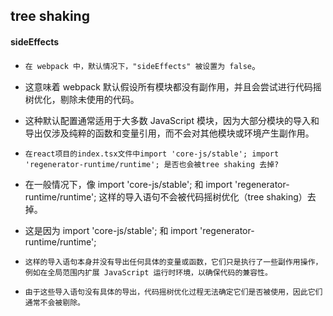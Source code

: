 ## tree shaking



#### sideEffects
* `在 webpack 中，默认情况下，"sideEffects" 被设置为 false`。
* 这意味着 webpack 默认假设所有模块都没有副作用，并且会尝试进行代码摇树优化，剔除未使用的代码。
* 这种默认配置通常适用于大多数 JavaScript 模块，因为大部分模块的导入和导出仅涉及纯粹的函数和变量引用，而不会对其他模块或环境产生副作用。

* `在react项目的index.tsx文件中import 'core-js/stable';
  import 'regenerator-runtime/runtime'; 是否也会被tree shaking 去掉?`
* 在一般情况下，像 import 'core-js/stable'; 和 import 'regenerator-runtime/runtime'; 这样的导入语句不会被代码摇树优化（tree shaking）去掉。
* 这是因为 import 'core-js/stable'; 和 import 'regenerator-runtime/runtime'; 
* `这样的导入语句本身并没有导出任何具体的变量或函数，它们只是执行了一些副作用操作，例如在全局范围内扩展 JavaScript 运行时环境，以确保代码的兼容性。`
* `由于这些导入语句没有具体的导出，代码摇树优化过程无法确定它们是否被使用，因此它们通常不会被剔除。`


